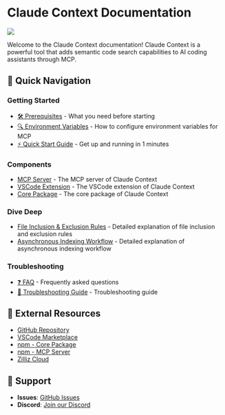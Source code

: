 # Claude Context Documentation
![](../assets/claude-context.png)

Welcome to the Claude Context documentation! Claude Context is a powerful tool that adds semantic code search capabilities to AI coding assistants through MCP.

## 🚀 Quick Navigation

### Getting Started
- [🛠️ Prerequisites](getting-started/prerequisites.md) - What you need before starting
- [🔍 Environment Variables](getting-started/environment-variables.md) - How to configure environment variables for MCP
- [⚡ Quick Start Guide](getting-started/quick-start.md) - Get up and running in 1 minutes


### Components
- [MCP Server](../packages/mcp/README.md) - The MCP server of Claude Context
- [VSCode Extension](../packages/vscode-extension/README.md) - The VSCode extension of Claude Context
- [Core Package](../packages/core/README.md) - The core package of Claude Context

### Dive Deep
- [File Inclusion & Exclusion Rules](dive-deep/file-inclusion-rules.md) - Detailed explanation of file inclusion and exclusion rules
- [Asynchronous Indexing Workflow](dive-deep/asynchronous-indexing-workflow.md) - Detailed explanation of asynchronous indexing workflow

### Troubleshooting
- [❓ FAQ](troubleshooting/faq.md) - Frequently asked questions
- [🐛 Troubleshooting Guide](troubleshooting/troubleshooting-guide.md) - Troubleshooting guide

## 🔗 External Resources

- [GitHub Repository](https://github.com/zilliztech/claude-context)
- [VSCode Marketplace](https://marketplace.visualstudio.com/items?itemName=zilliz.semanticcodesearch)
- [npm - Core Package](https://www.npmjs.com/package/@pleaseai/context-please-core)
- [npm - MCP Server](https://www.npmjs.com/package/@pleaseai/context-please-mcp)
- [Zilliz Cloud](https://cloud.zilliz.com)

## 💬 Support

- **Issues**: [GitHub Issues](https://github.com/zilliztech/claude-context/issues)
- **Discord**: [Join our Discord](https://discord.gg/mKc3R95yE5)
